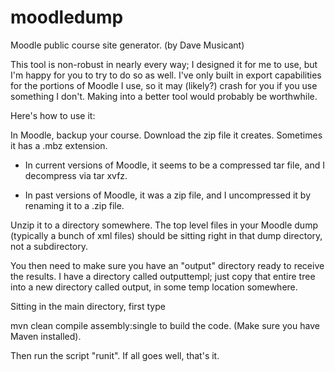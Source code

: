 moodledump
==========
Moodle public course site generator.
(by Dave Musicant)

This tool is non-robust in nearly every way; I designed it for me to use, but
I'm happy for you to try to do so as well. I've only built in export
capabilities for the portions of Moodle I use, so it may (likely?) crash for you
if you use something I don't. Making into a better tool would probably be
worthwhile.

Here's how to use it:

In Moodle, backup your course. Download the zip file it creates. Sometimes it
has a .mbz extension.

 - In current versions of Moodle, it seems to be a compressed tar file, and I
   decompress via tar xvfz.

- In past versions of Moodle, it was a zip file, and I uncompressed it by
  renaming it to a .zip file.

Unzip it to a directory somewhere. The top level files in your Moodle dump
(typically a bunch of xml files) should be sitting right in that dump directory,
not a subdirectory.

You then need to make sure you have an "output" directory ready to receive the
results. I have a directory called outputtempl; just copy that entire tree into
a new directory called output, in some temp location somewhere.

Sitting in the main directory, first type

  mvn clean compile assembly:single to build the code. (Make sure you have Maven installed).

Then run the script "runit". If all goes well, that's it.

